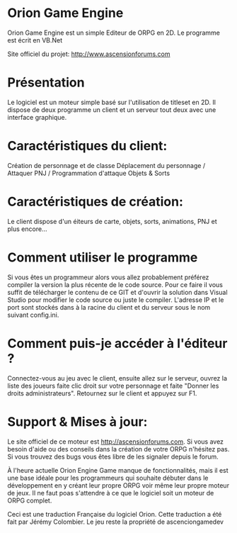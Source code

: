 Orion Game Engine
=================

Orion Game Engine est un simple Editeur de ORPG en 2D. Le programme est écrit en VB.Net

Site officiel du projet: http://www.ascensionforums.com

Présentation
===========
Le logiciel est un moteur simple basé sur l'utilisation de titleset en 2D. Il dispose de deux programme un client et un serveur tout deux avec une interface graphique.

Caractéristiques du client:
==============
Création de personnage et de classe
Déplacement du personnage / Attaquer
PNJ / Programmation d'attaque
Objets & Sorts

Caractéristiques de création:
==================
Le client dispose d'un éiteurs de carte, objets, sorts, animations, PNJ et plus encore...

Comment utiliser le programme
===========================
Si vous êtes un programmeur alors vous allez probablement préférez compiler la version la plus récente de le code source. Pour ce faire il vous suffit de télécharger le contenu de ce GIT et d'ouvrir la solution dans Visual Studio pour modifier le code source ou juste le compiler. L'adresse IP et le port sont stockés dans à la racine du client et du serveur sous le nom suivant config.ini.

Comment puis-je accéder à l'éditeur ?
============================
Connectez-vous au jeu avec le client, ensuite allez sur le serveur, ouvrez la liste des joueurs faite clic droit sur votre personnage et faite "Donner les droits administrateurs". Retournez sur le client et appuyez sur F1.

Support & Mises à jour:
==================
Le site officiel de ce moteur est http://ascensionforums.com. Si vous avez besoin d'aide ou des conseils dans la création de votre ORPG n'hésitez pas. Si vous trouvez des bugs vous êtes libre de les signaler depuis le forum.

À l'heure actuelle Orion Engine Game manque de fonctionnalités, mais il est une base idéale pour les programmeurs qui souhaite débuter dans le développement en y créant leur propre ORPG voir même leur propre moteur de jeux. Il ne faut poas s'attendre à ce que le logiciel soit un moteur de ORPG complet.

Ceci est une traduction Française du logiciel Orion. Cette traduction a été fait par Jérémy Colombier. Le jeu reste la propriété de ascenciongamedev

